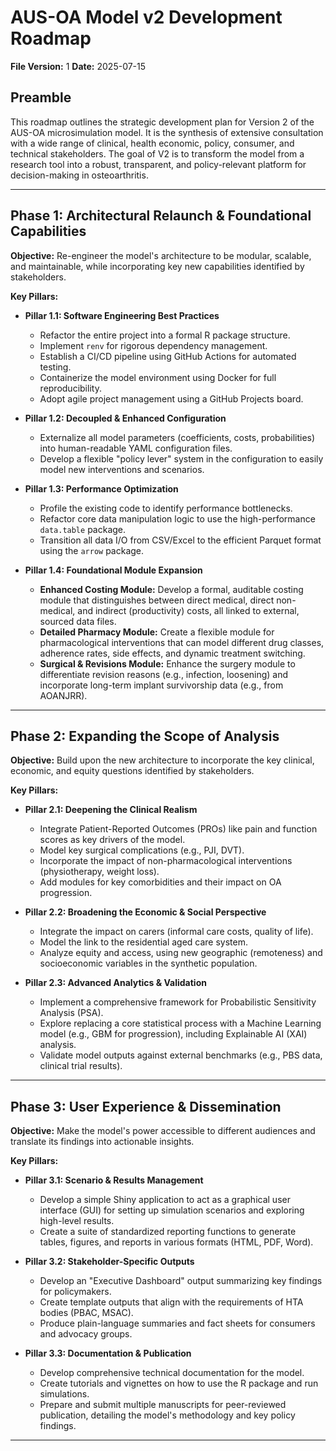 # AUS-OA Model v2 Development Roadmap

**File Version:** 1
**Date:** 2025-07-15

## Preamble

This roadmap outlines the strategic development plan for Version 2 of the AUS-OA microsimulation model. It is the synthesis of extensive consultation with a wide range of clinical, health economic, policy, consumer, and technical stakeholders. The goal of V2 is to transform the model from a research tool into a robust, transparent, and policy-relevant platform for decision-making in osteoarthritis.

---

## Phase 1: Architectural Relaunch & Foundational Capabilities

**Objective:** Re-engineer the model's architecture to be modular, scalable, and maintainable, while incorporating key new capabilities identified by stakeholders.

**Key Pillars:**

*   **Pillar 1.1: Software Engineering Best Practices**
    *   Refactor the entire project into a formal R package structure.
    *   Implement `renv` for rigorous dependency management.
    *   Establish a CI/CD pipeline using GitHub Actions for automated testing.
    *   Containerize the model environment using Docker for full reproducibility.
    *   Adopt agile project management using a GitHub Projects board.

*   **Pillar 1.2: Decoupled & Enhanced Configuration**
    *   Externalize all model parameters (coefficients, costs, probabilities) into human-readable YAML configuration files.
    *   Develop a flexible "policy lever" system in the configuration to easily model new interventions and scenarios.

*   **Pillar 1.3: Performance Optimization**
    *   Profile the existing code to identify performance bottlenecks.
    *   Refactor core data manipulation logic to use the high-performance `data.table` package.
    *   Transition all data I/O from CSV/Excel to the efficient Parquet format using the `arrow` package.

*   **Pillar 1.4: Foundational Module Expansion**
    *   **Enhanced Costing Module:** Develop a formal, auditable costing module that distinguishes between direct medical, direct non-medical, and indirect (productivity) costs, all linked to external, sourced data files.
    *   **Detailed Pharmacy Module:** Create a flexible module for pharmacological interventions that can model different drug classes, adherence rates, side effects, and dynamic treatment switching.
    *   **Surgical & Revisions Module:** Enhance the surgery module to differentiate revision reasons (e.g., infection, loosening) and incorporate long-term implant survivorship data (e.g., from AOANJRR).

---

## Phase 2: Expanding the Scope of Analysis

**Objective:** Build upon the new architecture to incorporate the key clinical, economic, and equity questions identified by stakeholders.

**Key Pillars:**

*   **Pillar 2.1: Deepening the Clinical Realism**
    *   Integrate Patient-Reported Outcomes (PROs) like pain and function scores as key drivers of the model.
    *   Model key surgical complications (e.g., PJI, DVT).
    *   Incorporate the impact of non-pharmacological interventions (physiotherapy, weight loss).
    *   Add modules for key comorbidities and their impact on OA progression.

*   **Pillar 2.2: Broadening the Economic & Social Perspective**
    *   Integrate the impact on carers (informal care costs, quality of life).
    *   Model the link to the residential aged care system.
    *   Analyze equity and access, using new geographic (remoteness) and socioeconomic variables in the synthetic population.

*   **Pillar 2.3: Advanced Analytics & Validation**
    *   Implement a comprehensive framework for Probabilistic Sensitivity Analysis (PSA).
    *   Explore replacing a core statistical process with a Machine Learning model (e.g., GBM for progression), including Explainable AI (XAI) analysis.
    *   Validate model outputs against external benchmarks (e.g., PBS data, clinical trial results).

---

## Phase 3: User Experience & Dissemination

**Objective:** Make the model's power accessible to different audiences and translate its findings into actionable insights.

**Key Pillars:**

*   **Pillar 3.1: Scenario & Results Management**
    *   Develop a simple Shiny application to act as a graphical user interface (GUI) for setting up simulation scenarios and exploring high-level results.
    *   Create a suite of standardized reporting functions to generate tables, figures, and reports in various formats (HTML, PDF, Word).

*   **Pillar 3.2: Stakeholder-Specific Outputs**
    *   Develop an "Executive Dashboard" output summarizing key findings for policymakers.
    *   Create template outputs that align with the requirements of HTA bodies (PBAC, MSAC).
    *   Produce plain-language summaries and fact sheets for consumers and advocacy groups.

*   **Pillar 3.3: Documentation & Publication**
    *   Develop comprehensive technical documentation for the model.
    *   Create tutorials and vignettes on how to use the R package and run simulations.
    *   Prepare and submit multiple manuscripts for peer-reviewed publication, detailing the model's methodology and key policy findings.

---
